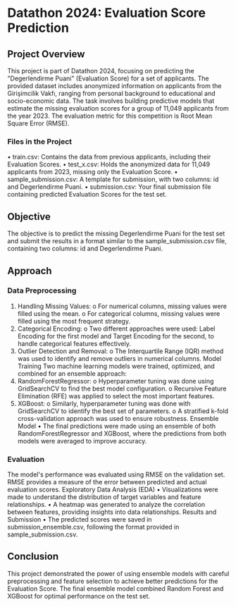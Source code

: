 # Datathon 2024: Evaluation Score Prediction
## Project Overview
This project is part of Datathon 2024, focusing on predicting the "Degerlendirme Puani" (Evaluation Score) for a set of applicants. The provided dataset includes anonymized information on applicants from the Girişimcilik Vakfı, ranging from personal background to educational and socio-economic data.
The task involves building predictive models that estimate the missing evaluation scores for a group of 11,049 applicants from the year 2023. The evaluation metric for this competition is Root Mean Square Error (RMSE).
### Files in the Project
•	train.csv: Contains the data from previous applicants, including their Evaluation Scores.
•	test_x.csv: Holds the anonymized data for 11,049 applicants from 2023, missing only the Evaluation Score.
•	sample_submission.csv: A template for submission, with two columns: id and Degerlendirme Puani.
•	submission.csv: Your final submission file containing predicted Evaluation Scores for the test set.
## Objective
The objective is to predict the missing Degerlendirme Puani for the test set and submit the results in a format similar to the sample_submission.csv file, containing two columns: id and Degerlendirme Puani.
## Approach
### Data Preprocessing
1.	Handling Missing Values:
o	For numerical columns, missing values were filled using the mean.
o	For categorical columns, missing values were filled using the most frequent strategy.
2.	Categorical Encoding:
o	Two different approaches were used: Label Encoding for the first model and Target Encoding for the second, to handle categorical features effectively.
3.	Outlier Detection and Removal:
o	The Interquartile Range (IQR) method was used to identify and remove outliers in numerical columns.
Model Training
Two machine learning models were trained, optimized, and combined for an ensemble approach:
1.	RandomForestRegressor:
o	Hyperparameter tuning was done using GridSearchCV to find the best model configuration.
o	Recursive Feature Elimination (RFE) was applied to select the most important features.
2.	XGBoost:
o	Similarly, hyperparameter tuning was done with GridSearchCV to identify the best set of parameters.
o	A stratified k-fold cross-validation approach was used to ensure robustness.
Ensemble Model
•	The final predictions were made using an ensemble of both RandomForestRegressor and XGBoost, where the predictions from both models were averaged to improve accuracy.
### Evaluation
The model's performance was evaluated using RMSE on the validation set. RMSE provides a measure of the error between predicted and actual evaluation scores.
Exploratory Data Analysis (EDA)
•	Visualizations were made to understand the distribution of target variables and feature relationships.
•	A heatmap was generated to analyze the correlation between features, providing insights into data relationships.
Results and Submission
•	The predicted scores were saved in submission_ensemble.csv, following the format provided in sample_submission.csv.
## Conclusion
This project demonstrated the power of using ensemble models with careful preprocessing and feature selection to achieve better predictions for the Evaluation Score. The final ensemble model combined Random Forest and XGBoost for optimal performance on the test set.
